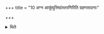 +++
title = "10 अग्न आयूंष्युत्तिष्ठंस्तरणिरिति ग्रहणसादनाः"

+++

<details><summary>थिते</summary>

अग्न आयूंष्युत्तिष्ठंस्तरणिरिति ग्रहणसादनाः १०
</details>
